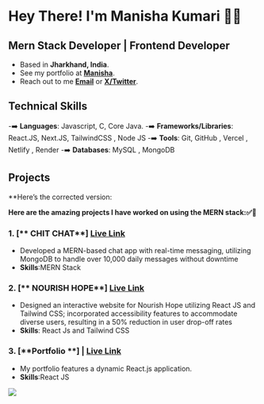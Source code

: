 # Hey There! I'm Manisha Kumari 👋🏼

## Mern Stack Developer | Frontend Developer  

- Based in **Jharkhand, India**.
- See my portfolio at [**Manisha**](https://manisha-2024.netlify.app/).
- Reach out to me [**Email**](mailto:manisha30606@gmail.com) or [**X/Twitter**](https://x.com/manishakum29477).

## Technical Skills

-➡️ **Languages**: Javascript, C, Core Java.
-➡️ **Frameworks/Libraries**: React.JS, Next.JS, TailwindCSS , Node JS 
-➡️ **Tools**: Git, GitHub , Vercel , Netlify , Render
-➡️ **Databases**: MySQL , MongoDB


## Projects 

**Here’s the corrected version:

**Here are the amazing projects I have worked on using the MERN stack:✅🌟**

### 1. [** CHIT CHAT**] [**Live Link**](https://chit-chat-92s0.onrender.com/)

- Developed a MERN-based chat app with real-time messaging, utilizing MongoDB to handle over 10,000 daily messages without downtime
- **Skills**:MERN Stack 

### 2. [** NOURISH HOPE**] [**Live Link**](https://654c737e5df64f3aeee9ff7a--dynamic-macaron-d9e9a3.netlify.app/)

- Designed an interactive website for Nourish Hope utilizing React JS and Tailwind CSS; incorporated accessibility features to accommodate diverse users, resulting 
  in a 50% reduction in user drop-off rates
- **Skills**: React Js and Tailwind CSS

### 3. [**Portfolio **] | [**Live Link**](https://manisha-2024.netlify.app/)

- My portfolio features a dynamic React.js application.
- **Skills**:React JS



![](https://komarev.com/ghpvc/?username=um500&color=blue&style=for-the-badge&label=Profile+Views)
